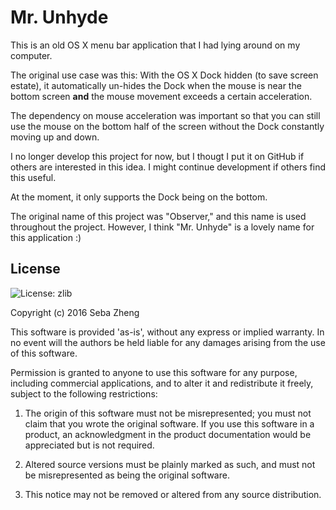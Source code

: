# Mr. Unhyde

This is an old OS X menu bar application that I had lying around on my computer.

The original use case was this: With the OS X Dock hidden (to save screen estate), it automatically un-hides the Dock when the mouse is near the bottom screen **and** the mouse movement exceeds a certain acceleration.

The dependency on mouse acceleration was important so that you can still use the mouse on the bottom half of the screen without the Dock constantly moving up and down.

I no longer develop this project for now, but I thougt I put it on GitHub if others are interested in this idea. I might continue development if others find this useful.

At the moment, it only supports the Dock being on the bottom.

The original name of this project was "Observer," and this name is used throughout the project. However, I think "Mr. Unhyde" is a lovely name for this application :)

## License

![License: zlib](https://img.shields.io/badge/License-zlib-blue.svg)

Copyright (c) 2016 Seba Zheng

This software is provided 'as-is', without any express or implied warranty. In
no event will the authors be held liable for any damages arising from the use of
this software.

Permission is granted to anyone to use this software for any purpose, including
commercial applications, and to alter it and redistribute it freely, subject to
the following restrictions:

1. The origin of this software must not be misrepresented; you must not
   claim that you wrote the original software. If you use this software in a
   product, an acknowledgment in the product documentation would be
   appreciated but is not required.

2. Altered source versions must be plainly marked as such, and must not be
   misrepresented as being the original software.

3. This notice may not be removed or altered from any source distribution.
